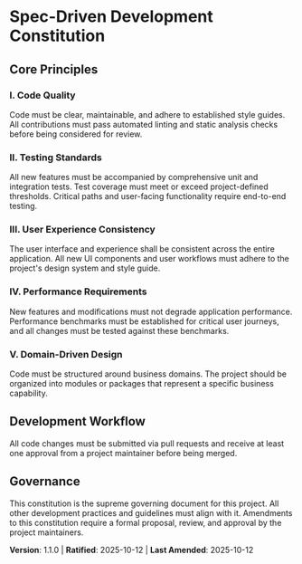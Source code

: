 <!--
Sync Impact Report:
- Version change: 1.0.0 → 1.1.0
- Added sections:
  - Principle: V. Domain-Driven Design
- Removed sections: None
- Templates requiring updates:
  - ✅ .specify/templates/plan-template.md
  - ✅ .specify/templates/spec-template.md
  - ✅ .specify/templates/tasks-template.md
- Follow-up TODOs: None
-->
# Spec-Driven Development Constitution

## Core Principles

### I. Code Quality
Code must be clear, maintainable, and adhere to established style guides. All contributions must pass automated linting and static analysis checks before being considered for review.

### II. Testing Standards
All new features must be accompanied by comprehensive unit and integration tests. Test coverage must meet or exceed project-defined thresholds. Critical paths and user-facing functionality require end-to-end testing.

### III. User Experience Consistency
The user interface and experience shall be consistent across the entire application. All new UI components and user workflows must adhere to the project's design system and style guide.

### IV. Performance Requirements
New features and modifications must not degrade application performance. Performance benchmarks must be established for critical user journeys, and all changes must be tested against these benchmarks.

### V. Domain-Driven Design
Code must be structured around business domains. The project should be organized into modules or packages that represent a specific business capability.

## Development Workflow

All code changes must be submitted via pull requests and receive at least one approval from a project maintainer before being merged.

## Governance

This constitution is the supreme governing document for this project. All other development practices and guidelines must align with it. Amendments to this constitution require a formal proposal, review, and approval by the project maintainers.

**Version**: 1.1.0 | **Ratified**: 2025-10-12 | **Last Amended**: 2025-10-12